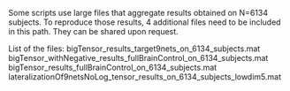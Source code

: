 Some scripts use large files that aggregate results obtained on N=6134 subjects.
To reproduce those results, 4 additional files need to be included in this path. They can be shared upon request.

List of the files:
bigTensor_results_target9nets_on_6134_subjects.mat
bigTensor_withNegative_results_fullBrainControl_on_6134_subjects.mat
bigTensor_results_fullBrainControl_on_6134_subjects.mat
lateralizationOf9netsNoLog_tensor_results_on_6134_subjects_lowdim5.mat

